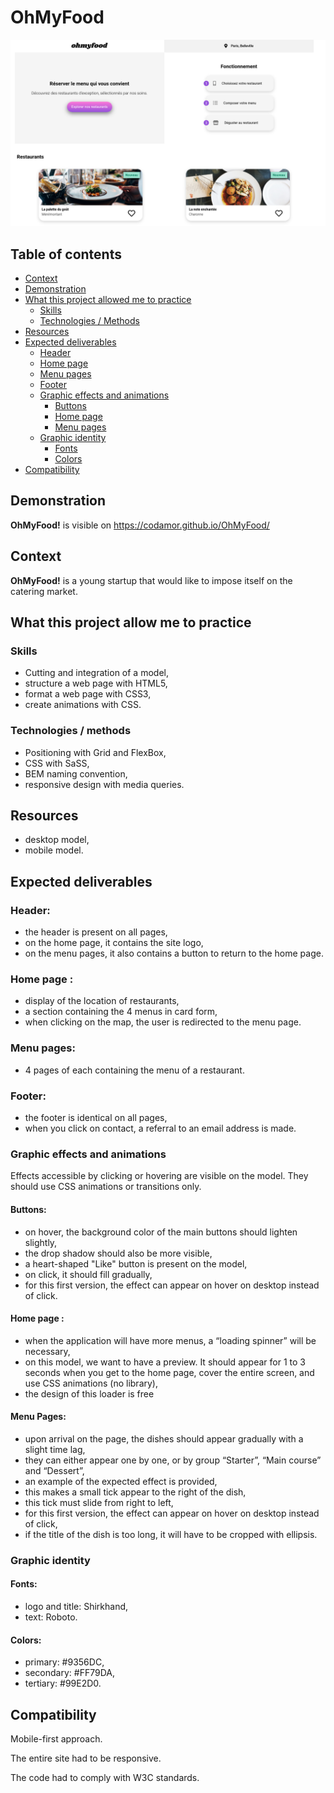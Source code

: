 # OhMyFood

![OhMyFood](OhMyFood_capture.png "OhMyFood")

## Table of contents
- [Context](#context)
- [Demonstration](#demonstration)
- [What this project allowed me to practice](#what-this-project-allow-me-to-practice)
  - [Skills](#skills)
  - [Technologies / Methods](#technologies--methods)
- [Resources](#resources)
- [Expected deliverables](#expected-deliverables)
  - [Header](#header-)
  - [Home page](#home-page-)
  - [Menu pages](#menu-pages-)
  - [Footer](#footer-)
  - [Graphic effects and animations](#graphic-effects-and-animations)
    - [Buttons](#buttons-)
    - [Home page](#home-page--1)
    - [Menu pages](#menu-pages--1)
  - [Graphic identity](#graphic-identity)
    - [Fonts](#fonts-)
    - [Colors](#colors-)
- [Compatibility](#compatibility)


## Demonstration

**OhMyFood!** is visible on https://codamor.github.io/OhMyFood/

## Context

**OhMyFood!** is a young startup that would like to impose itself on the catering market.



## What this project allow me to practice

### Skills

* Cutting and integration of a model,
* structure a web page with HTML5,
* format a web page with CSS3,
* create animations with CSS.

### Technologies / methods

* Positioning with Grid and FlexBox,
* CSS with SaSS,
* BEM naming convention,
* responsive design with media queries.

## Resources

* desktop model,
* mobile model.

## Expected deliverables

### Header:

* the header is present on all pages,
* on the home page, it contains the site logo,
* on the menu pages, it also contains a button to return to the home page.

### Home page :

* display of the location of restaurants,
* a section containing the 4 menus in card form,
* when clicking on the map, the user is redirected to the menu page.


### Menu pages:

* 4 pages of each containing the menu of a restaurant.

### Footer:

* the footer is identical on all pages,
* when you click on contact, a referral to an email address is made.

### Graphic effects and animations

Effects accessible by clicking or hovering are visible on the model.
They should use CSS animations or transitions only.


#### Buttons:

* on hover, the background color of the main buttons should lighten slightly,
* the drop shadow should also be more visible,
* a heart-shaped "Like" button is present on the model,
* on click, it should fill gradually,
* for this first version, the effect can appear on hover on desktop instead of click.


#### Home page :

* when the application will have more menus, a “loading spinner” will be necessary,
* on this model, we want to have a preview. It should appear for 1 to 3 seconds when you get to the home page, cover the entire screen, and use CSS animations (no library),
* the design of this loader is free

#### Menu Pages:
* upon arrival on the page, the dishes should appear gradually with a slight time lag,
* they can either appear one by one, or by group “Starter”, “Main course” and “Dessert”,
* an example of the expected effect is provided,
* this makes a small tick appear to the right of the dish,
* this tick must slide from right to left,
* for this first version, the effect can appear on hover on desktop instead of click,
* if the title of the dish is too long, it will have to be cropped with ellipsis.


### Graphic identity

#### Fonts:
* logo and title: Shirkhand,
* text: Roboto.

#### Colors:
* primary: #9356DC,
* secondary: #FF79DA,
* tertiary: #99E2D0.


## Compatibility

Mobile-first approach.

The entire site had to be responsive.

The code had to comply with W3C standards.

